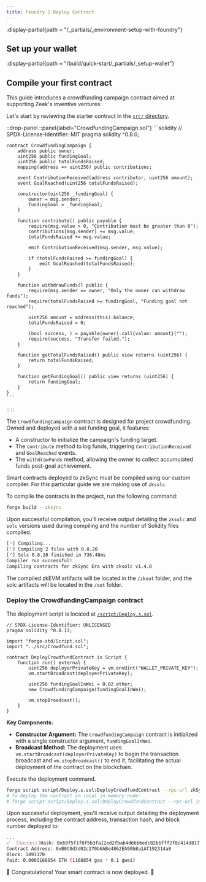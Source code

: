 ```yaml
---
title: Foundry | Deploy Contract
---
```


:display-partial{path = "/_partials/_environment-setup-with-foundry"}

## Set up your wallet

:display-partial{path = "/build/quick-start/_partials/_setup-wallet"}

## Compile your first contract

This guide
introduces a crowdfunding campaign contract aimed at supporting Zeek's inventive ventures.

Let's start by reviewing the starter contract in the [`src/` directory](https://github.com/dutterbutter/zksync-foundry-quickstart-guide/blob/main/src/Crowdfund.sol).

::drop-panel
  ::panel{label="CrowdfundingCampaign.sol"}
    ```solidity
    // SPDX-License-Identifier: MIT
    pragma solidity ^0.8.0;

    contract CrowdfundingCampaign {
        address public owner;
        uint256 public fundingGoal;
        uint256 public totalFundsRaised;
        mapping(address => uint256) public contributions;

        event ContributionReceived(address contributor, uint256 amount);
        event GoalReached(uint256 totalFundsRaised);

        constructor(uint256 _fundingGoal) {
            owner = msg.sender;
            fundingGoal = _fundingGoal;
        }

        function contribute() public payable {
            require(msg.value > 0, "Contribution must be greater than 0");
            contributions[msg.sender] += msg.value;
            totalFundsRaised += msg.value;

            emit ContributionReceived(msg.sender, msg.value);

            if (totalFundsRaised >= fundingGoal) {
                emit GoalReached(totalFundsRaised);
            }
        }

        function withdrawFunds() public {
            require(msg.sender == owner, "Only the owner can withdraw funds");
            require(totalFundsRaised >= fundingGoal, "Funding goal not reached");

            uint256 amount = address(this).balance;
            totalFundsRaised = 0;

            (bool success, ) = payable(owner).call{value: amount}("");
            require(success, "Transfer failed.");
        }

        function getTotalFundsRaised() public view returns (uint256) {
            return totalFundsRaised;
        }

        function getFundingGoal() public view returns (uint256) {
            return fundingGoal;
        }
    }
    ```
  ::
::

The `CrowdfundingCampaign` contract is designed for project crowdfunding.
Owned and deployed with a set funding goal, it features:

- A constructor to initialize the campaign's funding target.
- The `contribute` method to log funds, triggering `ContributionReceived` and `GoalReached` events.
- The `withdrawFunds` method, allowing the owner to collect accumulated funds post-goal achievement.

Smart contracts deployed to zkSync must be compiled using our custom compiler.
For this particular guide we are making use of `zksolc`.

To compile the contracts in the project, run the following command:

```bash
forge build --zksync
```

Upon successful compilation, you'll receive output detailing the
`zksolc` and `solc` versions used during compiling and the number
of Solidity files compiled.

```bash
[⠒] Compiling...
[⠃] Compiling 2 files with 0.8.20
[⠊] Solc 0.8.20 finished in 736.48ms
Compiler run successful!
Compiling contracts for zkSync Era with zksolc v1.4.0
```

The compiled zkEVM artifacts will be located in the `/zkout` folder, and the solc artifacts will be
located in the `/out` folder.

### Deploy the CrowdfundingCampaign contract

The deployment script is located at [`/script/Deploy.s.sol`](https://github.com/dutterbutter/zksync-foundry-quickstart-guide/blob/main/script/Deploy.s.sol).

```solidity
// SPDX-License-Identifier: UNLICENSED
pragma solidity ^0.8.13;

import "forge-std/Script.sol";
import "../src/Crowdfund.sol";

contract DeployCrowdfundContract is Script {
    function run() external {
        uint256 deployerPrivateKey = vm.envUint("WALLET_PRIVATE_KEY");
        vm.startBroadcast(deployerPrivateKey);

        uint256 fundingGoalInWei = 0.02 ether;
        new CrowdfundingCampaign(fundingGoalInWei);

        vm.stopBroadcast();
    }
}
```

**Key Components:**

- **Constructor Argument:** The `CrowdfundingCampaign` contract is initialized with
a single constructor argument, `fundingGoalInWei`.
- **Broadcast Method:** The deployment uses `vm.startBroadcast(deployerPrivateKey)` to begin
the transaction broadcast and `vm.stopBroadcast()` to end it, facilitating the actual deployment of the contract on the blockchain.

Execute the deployment command.

```bash
forge script script/Deploy.s.sol:DeployCrowdfundContract --rpc-url zkSyncSepoliaTestnet --broadcast --zksync
# To deploy the contract on local in-memory node:
# forge script script/Deploy.s.sol:DeployCrowdfundContract --rpc-url inMemoryNode --broadcast --zksync
```

Upon successful deployment, you'll receive output detailing the deployment process,
including the contract address, transaction hash, and block number deployed to:

```bash
...
✅  [Success]Hash: 0x69f5f1f0f5b3fa12ed2fbab4d6bb6edc02bbfff2f8c414d8171cc8295250296c
Contract Address: 0xB0C0d3d02c270b6ABe4862EA90bBa1Af192314a8
Block: 1491370
Paid: 0.0001168854 ETH (1168854 gas * 0.1 gwei)
```

🥳 Congratulations! Your smart contract is now deployed. 🚀
